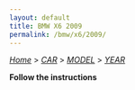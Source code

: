 ```yaml
---
layout: default
title: BMW X6 2009
permalink: /bmw/x6/2009/
---
```

[*Home*](/) > [*CAR*](/car/) > [*MODEL*](/car/model/) > [*YEAR*](/car/model/year/)

**Follow the instructions**